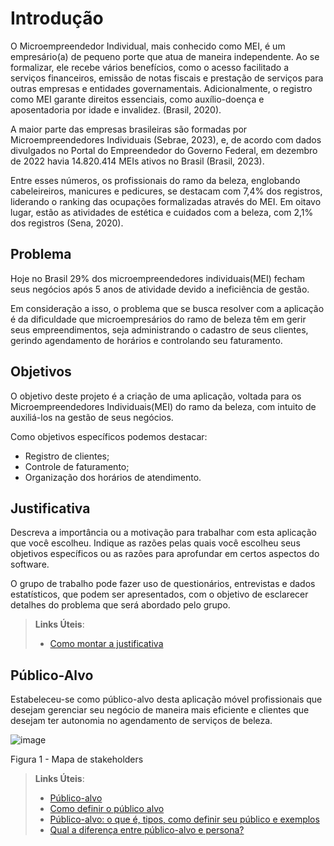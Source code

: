 # Introdução

O Microempreendedor Individual, mais conhecido como MEI, é um empresário(a) de pequeno porte que atua de maneira independente. Ao se formalizar, ele recebe vários benefícios, como o acesso facilitado a serviços financeiros, emissão de notas fiscais e prestação de serviços para outras empresas e entidades governamentais. Adicionalmente, o registro como MEI garante direitos essenciais, como auxílio-doença e aposentadoria por idade e invalidez. (Brasil, 2020).

A maior parte das empresas brasileiras são formadas por Microempreendedores Individuais (Sebrae, 2023), e, de acordo com dados divulgados no Portal do Empreendedor do Governo Federal, em dezembro de 2022 havia 14.820.414 MEIs ativos no Brasil (Brasil, 2023).

Entre esses números, os profissionais do ramo da beleza, englobando cabeleireiros, manicures e pedicures, se destacam com 7,4% dos registros, liderando o ranking das ocupações formalizadas através do MEI. Em oitavo lugar, estão as atividades de estética e cuidados com a beleza, com 2,1% dos registros (Sena, 2020). 

## Problema

Hoje no Brasil 29% dos microempreendedores individuais(MEI) fecham seus negócios após 5 anos de atividade devido a ineficiência de gestão.

Em consideração a isso, o problema que se busca resolver com a aplicação é da dificuldade que microempresários do ramo de beleza têm em gerir seus empreendimentos, seja administrando o cadastro de seus clientes, gerindo agendamento de horários e controlando seu faturamento.


## Objetivos

O objetivo deste projeto é a criação de uma aplicação, voltada para os Microempreendedores Individuais(MEI) do ramo da beleza, com intuito de auxiliá-los na gestão de seus negócios. 

Como objetivos específicos podemos destacar:
- Registro de clientes;
- Controle de faturamento;
- Organização dos horários de atendimento.


## Justificativa

Descreva a importância ou a motivação para trabalhar com esta aplicação que você escolheu. Indique as razões pelas quais você escolheu seus objetivos específicos ou as razões para aprofundar em certos aspectos do software.

O grupo de trabalho pode fazer uso de questionários, entrevistas e dados estatísticos, que podem ser apresentados, com o objetivo de esclarecer detalhes do problema que será abordado pelo grupo.

> **Links Úteis**:
> - [Como montar a justificativa](https://guiadamonografia.com.br/como-montar-justificativa-do-tcc/)

## Público-Alvo
Estabeleceu-se como público-alvo desta aplicação móvel profissionais que desejam gerenciar seu negócio de maneira mais eficiente e clientes que desejam ter autonomia no agendamento de serviços de beleza.


![image](https://github.com/ICEI-PUC-Minas-PMV-ADS/pmv-ads-2023-2-e4-proj-dad-t3-pmv-ads-2023-2-e4-proj-dad-t3/assets/100734910/3c21045d-8db2-4bf4-8cf3-fabb0b67a570)

Figura 1 - Mapa de stakeholders

> **Links Úteis**:
> - [Público-alvo](https://blog.hotmart.com/pt-br/publico-alvo/)
> - [Como definir o público alvo](https://exame.com/pme/5-dicas-essenciais-para-definir-o-publico-alvo-do-seu-negocio/)
> - [Público-alvo: o que é, tipos, como definir seu público e exemplos](https://klickpages.com.br/blog/publico-alvo-o-que-e/)
> - [Qual a diferença entre público-alvo e persona?](https://rockcontent.com/blog/diferenca-publico-alvo-e-persona/)

